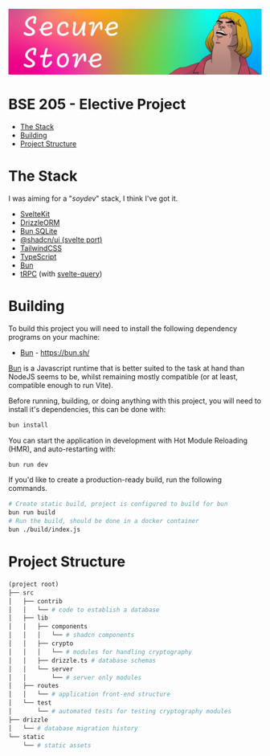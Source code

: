 ![Banner Image](./.assets/banner.png)

<h1>BSE 205 - Elective Project</h1>

- [The Stack](#the-stack)
- [Building](#building)
- [Project Structure](#project-structure)

# The Stack

I was aiming for a "_soydev_" stack, I think I've got it.

- [SvelteKit](https://kit.svelte.dev)
- [DrizzleORM](https://orm.drizzle.team/)
- [Bun SQLite](https://bun.sh/docs/api/sqlite)
- [@shadcn/ui (svelte port)](https://www.shadcn-svelte.com/)
- [TailwindCSS](https://tailwindcss.com/)
- [TypeScript](https://www.typescriptlang.org/)
- [Bun](https://bun.sh)
- [tRPC](https://trpc.io) (with [svelte-query](https://github.com/vishalbalaji/trpc-svelte-query-adapter))

# Building

To build this project you will need to install the following dependency programs on your machine:

- [Bun](https://bun.sh) - https://bun.sh/

[Bun](https://bun.sh) is a Javascript runtime that is better suited to the task at hand than NodeJS seems to be, whilst remaining mostly compatible (or at least, compatible enough to run Vite).

Before running, building, or doing anything with this project, you will need to install it's dependencies, this can be done with:

```sh
bun install
```

You can start the application in development with Hot Module Reloading (HMR), and auto-restarting with:

```sh
bun run dev
```

If you'd like to create a production-ready build, run the following commands.

```sh
# Create static build, project is configured to build for bun
bun run build
# Run the build, should be done in a docker container
bun ./build/index.js
```

# Project Structure

```py
(project root)
├── src
│   ├── contrib
│   │   └── # code to establish a database
│   ├── lib
│   │   ├── components
│   │   │   └── # shadcn components
│   │   ├── crypto
│   │   │   └── # modules for handling cryptography
│   │   ├── drizzle.ts # database schemas
│   │   └── server
│   │       └── # server only modules
│   ├── routes
│   │   └── # application front-end structure
│   └── test
│       └── # automated tests for testing cryptography modules
├── drizzle
│   └── # database migration history
└── static
    └── # static assets
```
